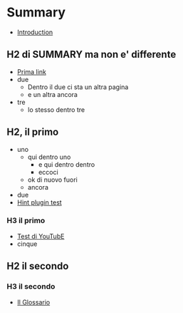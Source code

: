 # Summary

- [Introduction](README.md)

## H2 di SUMMARY ma non e' differente

- [Prima link](prima-pagina.md)
- due
  - Dentro il due ci sta un altra pagina
  - e un altra ancora
- tre
  - lo stesso dentro tre

## H2, il primo

- uno
  - qui dentro uno
    - e qui dentro dentro
    - eccoci
  - ok di nuovo fuori
  - ancora
- due
- [Hint plugin test](hint-test.md)

### H3 il primo

- [Test di YouTubE](youtube-test.md)
- cinque

## H2 il secondo

### H3 il secondo

- [Il Glossario](GLOSSARY.md)
